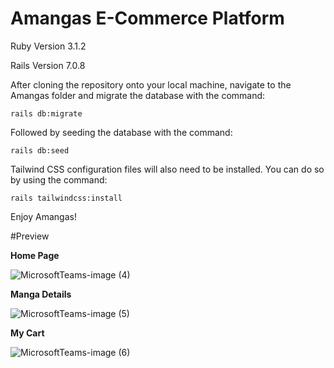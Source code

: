# Amangas E-Commerce Platform

Ruby Version 3.1.2

Rails Version 7.0.8

After cloning the repository onto your local machine, navigate to the Amangas folder and migrate the database with the command:

```
rails db:migrate
```

Followed by seeding the database with the command:

```
rails db:seed
```

Tailwind CSS configuration files will also need to be installed. You can do so by using the command:

```
rails tailwindcss:install
```

Enjoy Amangas!

#Preview

**Home Page**

![MicrosoftTeams-image (4)](https://github.com/rvincelee/Amangas/assets/128162169/36ea7649-9741-475b-8f18-9c0b8cf1d872)

**Manga Details**

![MicrosoftTeams-image (5)](https://github.com/rvincelee/Amangas/assets/128162169/411cfff6-6f6c-4eb7-ae2d-677161e26bf0)

**My Cart**

![MicrosoftTeams-image (6)](https://github.com/rvincelee/Amangas/assets/128162169/beacf3d4-4876-43ca-93d1-144243662db3)
